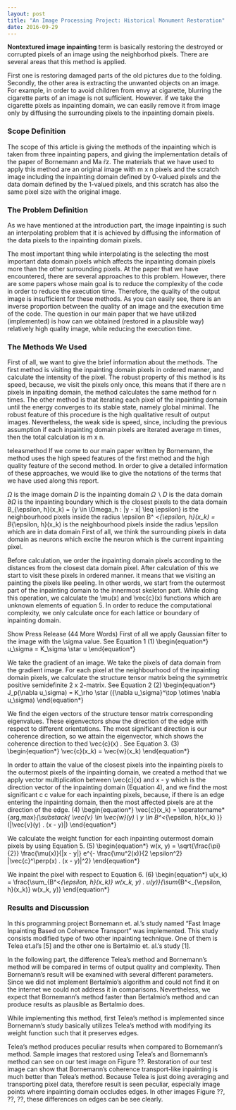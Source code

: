 ```yaml
---
layout: post
title: "An Image Processing Project: Historical Monument Restoration"
date: 2016-09-29
---
```


**Nontextured image inpainting** term is basically restoring the destroyed or corrupted pixels of an image using the neighborhod pixels. There are several areas that this method is applied.

First one is restoring damaged parts of the old pictures due to the folding. Secondly, the other area is extracting the unwanted objects on an image. For example, in order to avoid children from envy at cigarette, blurring the cigarette parts of an image is not sufficient. However. if we take the cigarette pixels as inpainting domain, we can easily remove it from image only by diffusing the surrounding pixels to the inpainting domain pixels.

### Scope Definition
The scope of this article is giving the methods of the inpainting which is taken from three inpainting papers, and giving the implementation details of the paper of Bornemann and Ma ̈rz. The materials that we have used to apply this method are an original image with m x n pixels and the scratch image including the inpainting domain defined by 0-valued pixels and the data domain defined by the 1-valued pixels, and this scratch has also the same pixel size with the original image.

### The Problem Definition
As we have mentioned at the introduction part, the image inpainting is such an interpolating problem that it is achieved by diffusing the information of the data pixels to the inpainting domain pixels.

The most important thing while interpolating is the selecting the most important data domain pixels which affects the inpainting domain pixels more than the other surrounding pixels. At the paper that we have encountered, there are several approaches to this problem. However, there are some papers whose main goal is to reduce the complexity of the code in order to reduce the execution time. Therefore, the quality of the output image is insufficient for these methods. As you can easily see, there is an inverse proportion between the quality of an image and the execution time of the code. The question in our main paper that we have utilized (implemented) is how can we obtained (restored in a plausible way) relatively high quality image, while reducing the execution time.

### The Methods We Used
First of all, we want to give the brief information about the methods. The first method is visiting the inpainting domain pixels in ordered manner, and calculate the intensity of the pixel. The robust property of this method is its speed, because, we visit the pixels only once, this means that if there are n pixels in inpaiting domain, the method calculates the same method for n times. The other method is that iterating each pixel of the inpainting domain until the energy converges to its stable state, namely global minimal. The robust feature of this procedure is the high qualitative result of output images. Nevertheless, the weak side is speed, since, including the previous assumption if each inpainting domain pixels are iterated average m times, then the total calculation is m x n.

teleasmethod If we come to our main paper written by Bornemann, the method uses the high speed features of the first method and the high quality feature of the second method. In order to give a detailed information of these approaches, we would like to give the notations of the terms that we have used along this report.

$\Omega$ is the image domain
$D$ is the inpainting domain
$\Omega \backslash D$ is the data domain
$\partial \Omega$ is the inpainting boundary which is the closest pixels to the data domain
B_{\epsilon, h}(x_k) = \{y \in \Omega_h : |y - x| \leq \epsilon\} is the neighbourhood pixels inside the radius \epsilon
B^ <_{\epsilon, h}(x_k) = B_{\epsilon, h}(x_k) is the neighbourhood pixels inside the radius \epsilon which are in data domain
First of all, we think the surrounding pixels in data domain as neurons which excite the neuron which is the current inpainting pixel.

Before calculation, we order the inpainting domain pixels according to the distances from the closest data domain pixel. After calculation of this we start to visit these pixels in ordered manner. it means that we visiting an painting the pixels like peeling. In other words, we start from the outermost part of the inpainting domain to the innermost skeleton part. While doing this operation, we calculate the \mu(x) and \vec{c}(x) functions which are unknown elements of equation 5. In order to reduce the computational complexity, we only calculate once for each lattice or boundary of inpainting domain.

Show Press Release (44 More Words)
First of all we apply Gaussian filter to the image with the \sigma value. See Equation 1
(1)   \begin{equation*}  u_\sigma = K_\sigma \star u \end{equation*}

We take the gradient of an image.
We take the pixels of data domain from the gradient image.
For each pixel at the neighbourhood of the inpainting domain pixels, we calculate the structure tensor matrix being the symmetrix positive semidefinite 2 x 2-matrix.  See Equation 2 
(2)   \begin{equation*}  J_p(\nabla u_\sigma) = K_\rho \star ({\nabla u_\sigma}^\top \otimes \nabla u_\sigma) \end{equation*}

We find the eigen vectors of the structure tensor matrix corresponding eigenvalues. These eigenvectors show the direction of the edge with respect to different orientations.
The most significant direction is our coherence direction, so we attain the eigenvector, which shows the coherence direction to thed \vec{c}(x) . See Equation  3. 
(3)   \begin{equation*}  \vec{c}(x_k) = \vec{w}(x_k) \end{equation*}

In order to attain the value of the closest pixels into the inpainting pixels to the outermost pixels of the inpainting domain, we created a method that we apply vector multiplication between \vec{c}(x) and x - y which is the direction vector of the inpainting domain (Equation 4), and we find the most significant c c value for each inpainting pixels, because, if there is an edge entering the inpainting domain, then the most affected pixels are at the direction of the edge. 
(4)   \begin{equation*}  \vec{c}(x_k) = \operatorname*{arg\,max}_{\substack{ \vec{v} \in \vec{w}(y) \\ y \in B^<_{\epsilon, h}(x_k) }} (|\vec{v}(y) . (x - y)|) \end{equation*}

We calculate the weight function for each inpainting outermost domain pixels by using Equation 5. 
(5)   \begin{equation*}  w(x, y) = \sqrt{\frac{\pi}{2}} \frac{\mu(x)}{|x - y|} e^{- \frac{\mu^2(x)}{2 \epsilon^2} |\vec{c}^\perp(x) . (x - y)|^2} \end{equation*}

We inpaint the pixel with respect to Equation 6. 
(6)   \begin{equation*} u(x_k) = \frac{\sum_{B^<_{\epsilon, h}(x_k)} w(x_k, y) . u(y)}{\sum_{B^<_{\epsilon, h}(x_k)} w(x_k, y)} \end{equation*}

### Results and Discussion
In this programming project Bornemann et. al.’s study named “Fast Image Inpainting Based on Coherence Transport” was implemented. This study consists modified type of two other inpainting technique. One of them is Telea et.al’s [5] and the other one is Bertalmio et. al.’s study [1].

In the following part, the difference Telea’s method and Bornemann’s method will be compared in terms of output quality and complexity. Then Bornemann’s result will be examined with several different parameters. Since we did not implement Bertalmio’s algorithm and could not find it on the internet we could not address it in comparisons. Nevertheless, we expect that Bornemann’s method faster than Bertalmio’s method and can produce results as plausible as Bertalmio does.

While implementing this method, first Telea’s method is implemented since Bornemann’s study basically utilizes Telea’s method with modifying its weight function such that it preserves edges.

Telea’s method produces peculiar results when compared to Bornemann’s method. Sample images that restored using Telea’s and Bornemann’s method can see on our test image on Figure ??. Restoration of our test image can show that Bornemann’s coherence transport-like inpainting is much better than Telea’s method. Because Telea is just doing averaging and transporting pixel data, therefore result is seen peculiar, especially image points where inpainting domain occludes edges. In other images Figure ??, ??, ??, these differences on edges can be see clearly.

